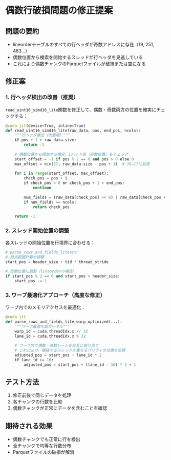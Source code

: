 # 偶数行破損問題の修正提案

## 問題の要約
- lineorderテーブルのすべての行ヘッダが奇数アドレスに存在（19, 251, 483...）
- 偶数位置から検索を開始するスレッドが行ヘッダを見逃している
- これにより偶数チャンクのParquetファイルが破損または空になる

## 修正案

### 1. 行ヘッダ検出の改善（推奨）
`read_uint16_simd16_lite`関数を修正して、偶数・奇数両方の位置を確実にチェックする：

```python
@cuda.jit(device=True, inline=True)
def read_uint16_simd16_lite(raw_data, pos, end_pos, ncols):
    """行ヘッダ検出（改善版）"""
    if pos + 1 > raw_data.size:
        return -2
    
    # 偶数位置から開始する場合、1バイト前（奇数位置）もチェック
    start_offset = -1 if pos % 2 == 0 and pos > 0 else 0
    max_offset = min(17, raw_data.size - pos + 1)  # 16→17に拡張
    
    for i in range(start_offset, max_offset):
        check_pos = pos + i
        if check_pos < 0 or check_pos + 1 > end_pos:
            continue
        
        num_fields = (raw_data[check_pos] << 8) | raw_data[check_pos + 1]
        if num_fields == ncols:
            return check_pos
    
    return -1
```

### 2. スレッド開始位置の調整
各スレッドの開始位置を行境界に合わせる：

```python
# parse_rows_and_fields_lite内で
# 担当範囲計算を調整
start_pos = header_size + tid * thread_stride

# 奇数位置に調整（lineorderの場合）
if start_pos % 2 == 0 and start_pos > header_size:
    start_pos -= 1
```

### 3. ワープ最適化アプローチ（高度な修正）
ワープ内でのメモリアクセスを最適化：

```python
@cuda.jit
def parse_rows_and_fields_lite_warp_optimized(...):
    """ワープ最適化版カーネル"""
    warp_id = cuda.threadIdx.x // 32
    lane_id = cuda.threadIdx.x % 32
    
    # ワープ内で偶数・奇数レーンを交互に割り当て
    # これにより、隣接するスレッドが異なるパリティの位置を処理
    adjusted_pos = start_pos + lane_id * 2
    if lane_id >= 16:
        adjusted_pos = start_pos + (lane_id - 16) * 2 + 1
```

## テスト方法

1. 修正前後で同じデータを処理
2. 各チャンクの行数を比較
3. 偶数チャンクが正常にデータを含むことを確認

## 期待される効果

- 偶数チャンクでも正常に行を検出
- 全チャンクで均等な行数分布
- Parquetファイルの破損が解消